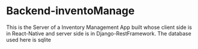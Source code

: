 # Backend-inventoManage
This is the Server of a Inventory Management App built whose client side is in React-Native and server side is in Django-RestFramework.
The database used here is sqlite


